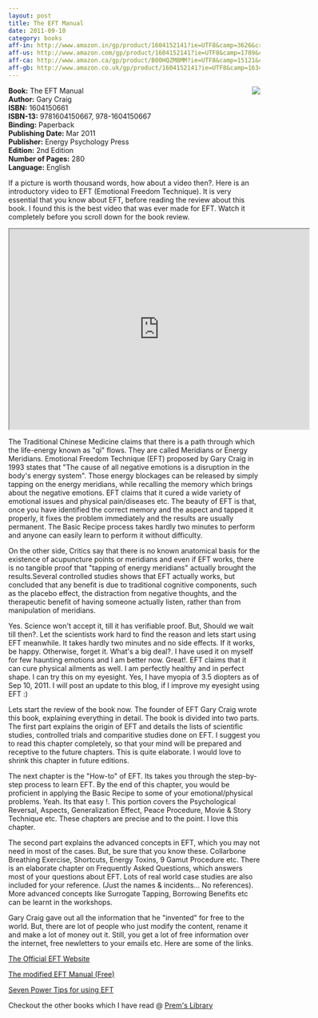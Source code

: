 ```yaml
---
layout: post
title: The EFT Manual
date: 2011-09-10
category: books
aff-in: http://www.amazon.in/gp/product/1604152141?ie=UTF8&camp=3626&creativeASIN=1604152141&linkCode=xm2&tag=smileprem-in-21
aff-us: http://www.amazon.com/gp/product/1604152141?ie=UTF8&camp=1789&creativeASIN=1604152141&linkCode=xm2&tag=smileprem-us-20
aff-ca: http://www.amazon.ca/gp/product/B00HQZMBMM?ie=UTF8&camp=15121&creativeASIN=B00HQZMBMM&linkCode=xm2&tag=smileprem-ca-20
aff-gb: http://www.amazon.co.uk/gp/product/1604152141?ie=UTF8&camp=1634&creativeASIN=1604152141&linkCode=xm2&tag=smileprem-gb-21
---
```


<img style="clear: right; float: right; margin-bottom: 1em; margin-left: 1em;" 
src="{{site.img-url}}/the-EFT-manual-cary-craig.jpg"/>
**Book:** The EFT Manual  
**Author:** Gary Craig  
**ISBN:** 1604150661  
**ISBN-13:** 9781604150667, 978-1604150667  
**Binding:** Paperback  
**Publishing Date:** Mar 2011  
**Publisher:** Energy Psychology Press  
**Edition:** 2nd Edition  
**Number of Pages:** 280  
**Language:** English  
  
If a picture is worth thousand words, how about a video then?. Here is an introductory video to EFT (Emotional Freedom Technique). It is very essential that you know about EFT, before reading the review about this book. I found this is the best video that was ever made for EFT. Watch it completely before you scroll down for the book review.  

<div style="text-align: center;">
<iframe width="600" height="400"
src="http://www.youtube.com/v/ANbl_P_303U">
</iframe>
</div>
  
The Traditional Chinese Medicine claims that there is a path through which the life-energy known as "qi" flows. They are called Meridians or Energy Meridians. Emotional Freedom Technique (EFT) proposed by Gary Craig in 1993 states that "The cause of all negative emotions is a disruption in the body's energy system". Those energy blockages can be released by simply tapping on the energy meridians, while recalling the memory which brings about the negative emotions. EFT claims that it cured a wide variety of emotional issues and physical pain/diseases etc. The beauty of EFT is that, once you have identified the correct memory and the aspect and tapped it properly, it fixes the problem immediately and the results are usually permanent. The Basic Recipe process takes hardly two minutes to perform and anyone can easily learn to perform it without difficulty.  
  
On the other side, Critics say that there is no known anatomical basis for the existence of acupuncture points or meridians and even if EFT works, there is no tangible proof that "tapping of energy meridians" actually brought the results.Several controlled studies shows that EFT actually works, but concluded that any benefit is due to traditional cognitive components, such as the placebo effect, the distraction from negative thoughts, and the therapeutic benefit of having someone actually listen, rather than from manipulation of meridians.  
  
Yes. Science won't accept it, till it has verifiable proof. But, Should we wait till then?. Let the scientists work hard to find the reason and lets start using EFT meanwhile. It takes hardly two minutes and no side effects. If it works, be happy. Otherwise, forget it. What's a big deal?. I have used it on myself for few haunting emotions and I am better now. Great!. EFT claims that it can cure physical ailments as well. I am perfectly healthy and in perfect shape. I can try this on my eyesight. Yes, I have myopia of 3.5 diopters as of Sep 10, 2011. I will post an update to this blog, if I improve my eyesight using EFT :)  
  
Lets start the review of the book now. The founder of EFT Gary Craig wrote this book, explaining everything in detail. The book is divided into two parts. The first part explains the origin of EFT and details the lists of scientific studies, controlled trials and comparitive studies done on EFT. I suggest you to read this chapter completely, so that your mind will be prepared and receptive to the future chapters. This is quite elaborate. I would love to shrink this chapter in future editions.  
  
The next chapter is the "How-to" of EFT. Its takes you through the step-by-step process to learn EFT. By the end of this chapter, you would be proficient in applying the Basic Recipe to some of your emotional/physical problems. Yeah. Its that easy !. This portion covers the Psychological Reversal, Aspects, Generalization Effect, Peace Procedure, Movie & Story Technique etc. These chapters are precise and to the point. I love this chapter.  
  
The second part explains the advanced concepts in EFT, which you may not need in most of the cases. But, be sure that you know these. Collarbone Breathing Exercise, Shortcuts, Energy Toxins, 9 Gamut Procedure etc. There is an elaborate chapter on Frequently Asked Questions, which answers most of your questions about EFT. Lots of real world case studies are also included for your reference. (Just the names & incidents... No references). More advanced concepts like Surrogate Tapping, Borrowing Benefits etc can be learnt in the workshops.  
  
Gary Craig gave out all the information that he "invented" for free to the world. But, there are lot of people who just modify the content, rename it and make a lot of money out it. Still, you get a lot of free information over the internet, free newletters to your emails etc. Here are some of the links.  
  
[The Official EFT Website](http://www.eftuniverse.com/)  
  
[The modified EFT Manual (Free)]({{site.download-url}}/eftmanual.pdf)  
  
[Seven Power Tips for using EFT](http://www.eftuniverse.com/SevenPowerTips.pdf)  
  
Checkout the other books which I have read @ [Prem's Library]({{site.url}}/category/books/)  
